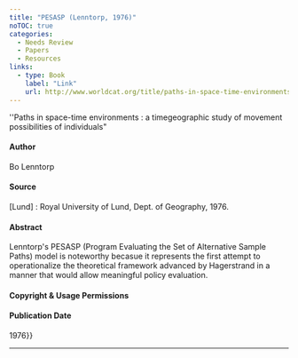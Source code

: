 ```yaml
---
title: "PESASP (Lenntorp, 1976)"
noTOC: true
categories:
  - Needs Review
  - Papers
  - Resources
links:
  - type: Book 
    label: "Link"
    url: http://www.worldcat.org/title/paths-in-space-time-environments-a-timegeographic-study-of-movement-possibilities-of-individuals/oclc/003063593
---
```



''Paths in space-time environments : a timegeographic study of movement possibilities of individuals"

#### Author

Bo Lenntorp

#### Source

\[Lund\] : Royal University of Lund, Dept. of Geography, 1976.

#### Abstract

Lenntorp's PESASP (Program Evaluating the Set of Alternative Sample Paths) model is noteworthy becasue it represents the first attempt to operationalize the theoretical framework advanced by Hagerstrand in a manner that would allow meaningful policy evaluation.

#### Copyright & Usage Permissions

#### Publication Date

1976}}

------------------------------------------------------------------------




